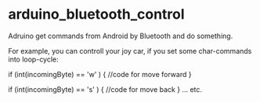 # arduino_bluetooth_control
Adruino get commands from Android by Bluetooth and do something.

For example, you can controll your joy car, if you set some char-commands into loop-cycle:

if (int(incomingByte) == 'w' )
    {
      //code for move forward
    }

if (int(incomingByte) == 's' )
    {
      //code for move back
    }
    ...
    etc.
